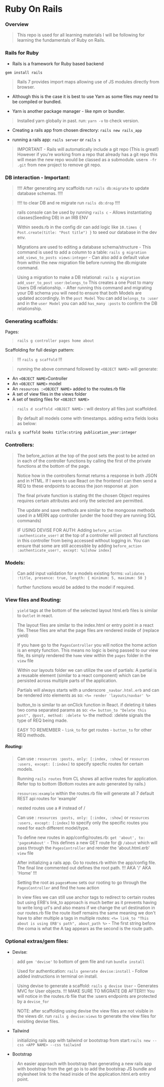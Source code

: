 # Ruby On Rails


### Overview

> This repo is used for all learning materials I will be following for learning the fundamentals of Ruby on Rails.


### Rails for Ruby

* Rails is a framework for Ruby based backend

```gem install rails```

> Rails 7 provides import maps allowing use of JS modules directly from browser. 

* Although this is the case it is best to use Yarn as some files may need to be compiled or bundled.

* Yarn is another package manager - like npm or bundler.

> Installed yarn globally in past. run: ```yarn -v``` to check version.


* Creating a rails app from chosen directory: ```rails new rails_app```

* running a rails app: ```rails server``` or ```rails s```

> IMPORTANT - Rails will automatically include a git repo (This is great!) However if you're working from a repo that already has a git repo this will mean the new repo would be classed as a submodule. use```rm -fr .git``` from new project to remove git repo.


### DB interaction - Important:

> !!!! After generating any scaffolds run ```rails db:migrate``` to update database schemas. !!!!

> !!!! to clear DB and re migrate run ```rails db:drop``` !!!!

> rails console can be used by running ```rails c``` - Allows instantiating classes(Seeding DB) in an IRB ENV

> Within seeds.rb in the config dir can add logic like ```10.times { Post.create(title: "Post title") }``` to seed our database in the dev env. 

> Migrations are used to editing a database schema/structure - This command is used to add a column to a table: ```rails g migration add_views_to_posts views:integer``` - Can also add a default value from within the new migration file before running the db:migrate command.

> Using a migration to make a DB relational: ```rails g migration add_user_to_post user:belongs_to``` This creates a one Post to many Users DB relationship. - After running this command and migrating your DB schema you will need to ensure that both Models are updated accordingly. In the ```post Model```  You can add ```belongs_to :user``` and in the ```user Model``` you can add ```has_many :posts``` to confirm the DB relationship.


### Generating scaffolds:

Pages: 
> ```rails g controller pages home about``` 

Scaffolding for full design pattern:
>  !!! ```rails g scaffold``` !!!

> running the above command followed by ```<OBJECT NAME>``` will generate:
* An ```<OBJECT NAME>```Controller
* An ```<OBJECT NAME>``` model
* An ```resources :<OBJECT NAME>``` added to the routes.rb file
* A set of view files in the views folder
* A set of testing files for ```<OBJECT NAME>```

> ```rails d scaffold <OBJECT NAME>``` : will destory all files just scaffolded.

> By default all models come with timestamps. adding extra fields looks as below:

```rails g scaffold books title:string publication_year:integer```


### Controllers:

> The before_action at the top of the post sets the post to be acted on in each of the controller functions by calling the first of the private functions at the bottom of the page.

> Notice how in the controllers format returns a response in both JSON and in HTML. If I were to use React on the frontend I can then send a REQ to these endpoints to access the json response at .json

> The final private function is stating tht the chosen Object requires requires certain attributes and only the selected are permitted.

> The update and save methods are similar to the mongoose methods used in a MERN app controller (under the hood they are running SQL commands)

> IF USING DEVISE FOR AUTH: Adding ```before_action :authenticate_user!``` at the top of a controller will protect all functions in this controller from being accessed without logging in. You can ensure that some are still accessible by adding ```before_action :authenticate_user!, except: %i[show index]```


### Models:

> Can add input validation for a models existing forms: ```validates :title, presence: true, length: { minimum: 5, maximum: 50 }```

> further functions would be added to the model if required.


### View files and Routing:

> ```yield``` tags at the bottom of the selected layout html.erb files is similar to ```Outlet``` in react. 

> The layout files are similar to the index.html or entry point in a react file. These files are what the page files are rendered inside of (replace yield)

> If you have go to the ```PagesController``` you will notice the home action is an empty function. This means no logic is being passed to our view file, its simply rendered the ```home``` view within the ```pages``` folder in the ```view``` file

> Within our layouts folder we can utilize the use of partials: A partial is a reusable element (similar to a react component) which can be persisted across multiple parts of the application. 

> Partials will always starts with a underscore ```_navbar.html.erb``` and can be rendered into elements as so: ```<%= render 'layouts/navbar' %>```

> button_to is similar to an onClick function in React. if deleting it takes two coma separated params as so: ```<%= button_to "Delete this post", @post, method: :delete %>``` the method: :delete signals the type of REQ being made.

> EASY TO REMEMBER - ```link_to``` for get routes - ```button_to``` for other REQ methods.

> 

##### Routing:

> Can use : ```resources :posts, only: [:index, :show]``` or ```resources :users, except: [:index]``` to specify specfic routes for certain models.

> Running ```rails routes``` from CL shows all active routes for application. Refer top to bottom (Bottom routes are auto generated by rails.)

> ```resources:example``` within the routes.rb file will generate all 7 default REST api routes for 'example'

> nested routes use a # instead of /

> Can use : ```resources :posts, only: [:index, :show]``` or ```resources :users, except: [:index]``` to specify only the specific routes you need for each different model/type.

> To define new routes in app/config/routes.rb: ```get 'about', to: 'pages#about'``` - This defines a new GET route for @ ```/about``` which will pass through the ```PagesController``` and render the 'about.html.erb' ```view``` file

> After initializing a rails app. Go to routes.rb within the app/config file. The final line commented out defines the root path. !!! AKA '/' AKA 'Home' !!!

> Setting the root as ```pages#home``` sets our rooting to go through the ```PagesController``` and find the ```home``` action

> In view files we can still use anchor tags to redirect to certain routes but using ERB's link_to approach is much better as it prevents having to write long url's and also means if we change the url destination in our routes.rb file the route itself remains the same meaning we don't have to alter multiple a tags in multiple routes:
```<%= link_to "This about is using ERB's path", about_path %>``` - The first string before the coma is what the A tag appears as the second is the route path.


### Optional extras/gem files:

* Devise:

> add ```gem 'devise'``` to bottom of gem file and run ```bundle install```

> Used for authentication: ```rails generate devise:install``` - Follow added instructions in terminal on install.

> Using devise to generate a scaffold: ```rails g devise User``` - Generates MVC for User objects. !!! MAKE SURE TO MIGRATE DB AFTER!!! You will notice in the routes.rb file that the :users endpoints are protected by a ```devise_for```

> NOTE: after scaffolding using devise the view files are not visible in the views dir. run ```rails g devise:views``` to generate the view files for exisiting devise files.

* Tailwind 

> initializing rails app with tailwind or bootstrap from start:```rails new --css <APP NAME> --css tailwind```

* Bootstrap 

> An easier approach with bootstrap than generating a new rails app with bootstrap from the get go is to add the bootstrap JS bundle and stylesheet link to the head inside of the application.html.erb entry point.